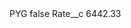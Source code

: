 <?xml version="1.0" encoding="UTF-8"?>
<CustomMetadata xmlns="http://soap.sforce.com/2006/04/metadata" xmlns:xsi="http://www.w3.org/2001/XMLSchema-instance" xmlns:xsd="http://www.w3.org/2001/XMLSchema">
    <label>PYG</label>
    <protected>false</protected>
    <values>
        <field>Rate__c</field>
        <value xsi:type="xsd:double">6442.33</value>
    </values>
</CustomMetadata>
